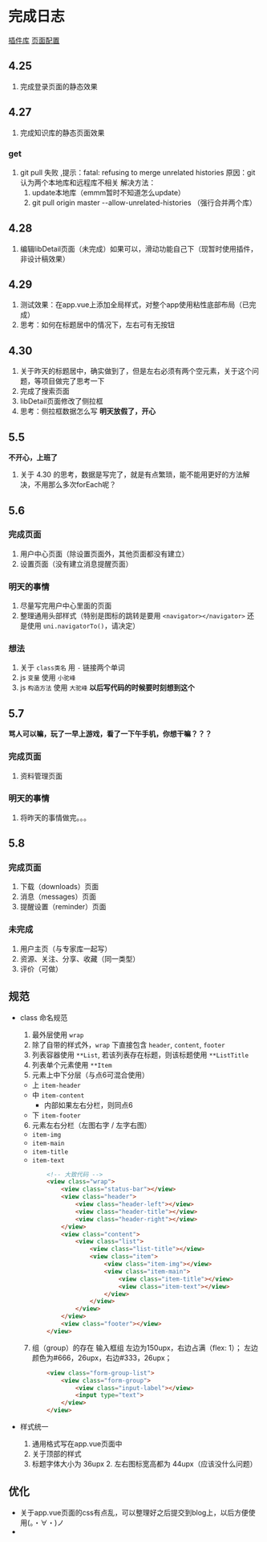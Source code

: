 # 完成日志

[插件库](http://ext.dcloud.net.cn/)
[页面配置](https://uniapp.dcloud.io/collocation/pages)

## 4.25
1. 完成登录页面的静态效果

## 4.27
1. 完成知识库的静态页面效果

### get
1. git pull 失败 ,提示：fatal: refusing to merge unrelated histories
	原因：git认为两个本地库和远程库不相关
	解决方法：
	1. update本地库（emmm暂时不知道怎么update）
	2. git pull origin master --allow-unrelated-histories （强行合并两个库）

## 4.28
1. 编辑libDetail页面（未完成）如果可以，滑动功能自己下（现暂时使用插件，非设计稿效果）

## 4.29
1. 测试效果：在app.vue上添加全局样式，对整个app使用粘性底部布局（已完成）
2. 思考：如何在标题居中的情况下，左右可有无按钮

## 4.30
1. 关于昨天的标题居中，确实做到了，但是左右必须有两个空元素，关于这个问题，等项目做完了思考一下
2. 完成了搜索页面
3. libDetail页面修改了侧拉框
4. 思考：侧拉框数据怎么写
**明天放假了，开心**

## 5.5
**不开心，上班了**
1. 关于 4.30 的思考，数据是写完了，就是有点繁琐，能不能用更好的方法解决，不用那么多次forEach呢？

## 5.6
### 完成页面
1. 用户中心页面（除设置页面外，其他页面都没有建立）
2. 设置页面（没有建立消息提醒页面）

### 明天的事情
1. 尽量写完用户中心里面的页面
2. 整理通用头部样式（特别是图标的跳转是要用 `<navigator></navigator>` 还是使用 `uni.navigatorTo()`，请决定）

### 想法
1. 关于 `class类名` 用 `-` 链接两个单词
2. js `变量` 使用 `小驼峰`
3. js `构造方法` 使用 `大驼峰`
**以后写代码的时候要时刻想到这个**

## 5.7
**骂人可以嘛，玩了一早上游戏，看了一下午手机，你想干嘛？？？**
### 完成页面
1. 资料管理页面

### 明天的事情
1. 将昨天的事情做完。。。

## 5.8
### 完成页面
1. 下载（downloads）页面
2. 消息（messages）页面
3. 提醒设置（reminder）页面

### 未完成
1. 用户主页（与专家库一起写）
2. 资源、关注、分享、收藏（同一类型）
6. 评价（可做）


## 规范
* class 命名规范
  1. 最外层使用 `wrap`
  2. 除了自带的样式外，`wrap` 下直接包含 `header`, `content`, `footer`
  3. 列表容器使用 `**List`, 若该列表存在标题，则该标题使用 `**ListTitle`
  4. 列表单个元素使用 `**Item`
  5. 元素上中下分层（与点6可混合使用）
    * 上 `item-header`
    * 中 `item-content`
      + 内部如果左右分栏，则同点6
    * 下 `item-footer`
  6. 元素左右分栏（左图右字 / 左字右图）
    * `item-img`
    * `item-main`
    * `item-title`
    * `item-text`
		``` html
			<!-- 大致代码 -->
			<view class="wrap">
				<view class="status-bar"></view>
				<view class="header">
					<view class="header-left"></view>
					<view class="header-title"></view>
					<view class="header-right"></view>
				</view>
				<view class="content">
					<view class="list">
						<view class="list-title"></view>
						<view class="item">
							<view class="item-img"></view>
							<view class="item-main">
								<view class="item-title"></view>
								<view class="item-text"></view>
							</view>
						</view>
					</view>
				</view>
				<view class="footer"></view>
			</view>
		```
	7. 组（group）的存在
		输入框组
		左边为150upx，右边占满（flex: 1）；
		左边颜色为#666，26upx，右边#333，26upx；
		``` html
			<view class="form-group-list">
				<view class="form-group">
					<view class="input-label"></view>
					<input type="text">
				</view>
			</view>
		```
		
* 样式统一
  1. 通用格式写在app.vue页面中
  2. 关于顶部的样式
    1. 标题字体大小为 36upx
		2. 左右图标宽高都为 44upx（应该没什么问题）

## 优化
* 关于app.vue页面的css有点乱，可以整理好之后提交到blog上，以后方便使用(。・∀・)ノ
* 